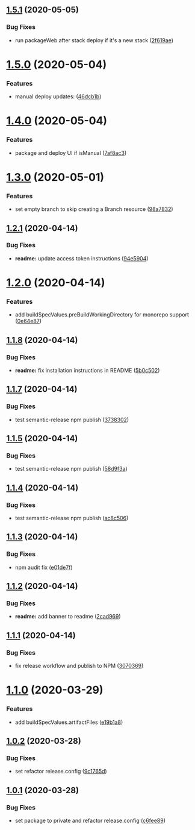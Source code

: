 ## [1.5.1](https://github.com/wizeline/serverless-amplify-plugin/compare/v1.5.0...v1.5.1) (2020-05-05)


### Bug Fixes

* run packageWeb after stack deploy if it's a new stack ([2f619ae](https://github.com/wizeline/serverless-amplify-plugin/commit/2f619ae6f9562717ebe44f82db23bc1151207411))

# [1.5.0](https://github.com/wizeline/serverless-amplify-plugin/compare/v1.4.0...v1.5.0) (2020-05-04)


### Features

* manual deploy updates: ([46dcb1b](https://github.com/wizeline/serverless-amplify-plugin/commit/46dcb1b333264c47c049799fa4f84d78fab78e2f))

# [1.4.0](https://github.com/wizeline/serverless-amplify-plugin/compare/v1.3.0...v1.4.0) (2020-05-04)


### Features

* package and deploy UI if isManual ([7af8ac3](https://github.com/wizeline/serverless-amplify-plugin/commit/7af8ac3b779af4d075900708be1a35a7b41b9594))

# [1.3.0](https://github.com/wizeline/serverless-amplify-plugin/compare/v1.2.1...v1.3.0) (2020-05-01)


### Features

* set empty branch to skip creating a Branch resource ([98a7832](https://github.com/wizeline/serverless-amplify-plugin/commit/98a7832e8512ef13fe05b18e07d4e9a7f103fe90))

## [1.2.1](https://github.com/wizeline/serverless-amplify-plugin/compare/v1.2.0...v1.2.1) (2020-04-14)


### Bug Fixes

* **readme:** update access token instructions ([94e5904](https://github.com/wizeline/serverless-amplify-plugin/commit/94e5904432f31d7876459034fd20651f5ab875f0))

# [1.2.0](https://github.com/wizeline/serverless-amplify-plugin/compare/v1.1.8...v1.2.0) (2020-04-14)


### Features

* add buildSpecValues.preBuildWorkingDirectory for monorepo support ([0e64e87](https://github.com/wizeline/serverless-amplify-plugin/commit/0e64e87cc9264ea5f27487eeed44c55305a3a1cd))

## [1.1.8](https://github.com/wizeline/serverless-amplify-plugin/compare/v1.1.7...v1.1.8) (2020-04-14)


### Bug Fixes

* **readme:** fix installation instructions in README ([5b0c502](https://github.com/wizeline/serverless-amplify-plugin/commit/5b0c502dc595cc1f9dc964078509cc4ef40b11eb))

## [1.1.7](https://github.com/wizeline/serverless-amplify-plugin/compare/v1.1.6...v1.1.7) (2020-04-14)


### Bug Fixes

* test semantic-release npm publish ([3738302](https://github.com/wizeline/serverless-amplify-plugin/commit/3738302764634ed6ad0889a28ecf624ecdea552d))

## [1.1.5](https://github.com/wizeline/serverless-amplify-plugin/compare/v1.1.4...v1.1.5) (2020-04-14)


### Bug Fixes

* test semantic-release npm publish ([58d9f3a](https://github.com/wizeline/serverless-amplify-plugin/commit/58d9f3a45d7af816411c81dc43b2f9ff13019833))

## [1.1.4](https://github.com/wizeline/serverless-amplify-plugin/compare/v1.1.3...v1.1.4) (2020-04-14)


### Bug Fixes

* test semantic-release npm publish ([ac8c506](https://github.com/wizeline/serverless-amplify-plugin/commit/ac8c50621b64991be61b02b196091f6048e6f1ae))

## [1.1.3](https://github.com/wizeline/serverless-amplify-plugin/compare/v1.1.2...v1.1.3) (2020-04-14)


### Bug Fixes

* npm audit fix ([e01de7f](https://github.com/wizeline/serverless-amplify-plugin/commit/e01de7fd764331449e99675ddf47b005d7a79a49))

## [1.1.2](https://github.com/wizeline/serverless-amplify-plugin/compare/v1.1.1...v1.1.2) (2020-04-14)


### Bug Fixes

* **readme:** add banner to readme ([2cad969](https://github.com/wizeline/serverless-amplify-plugin/commit/2cad969b79547b8baf1b43d721ab68c28add68c6))

## [1.1.1](https://github.com/wizeline/serverless-amplify-plugin/compare/v1.1.0...v1.1.1) (2020-04-14)


### Bug Fixes

* fix release workflow and publish to NPM ([3070369](https://github.com/wizeline/serverless-amplify-plugin/commit/30703698829a99d774e978023970d8e9db72a5bd))

# [1.1.0](https://github.com/wizeline/serverless-amplify-plugin/compare/v1.0.2...v1.1.0) (2020-03-29)


### Features

* add buildSpecValues.artifactFiles ([e19b1a8](https://github.com/wizeline/serverless-amplify-plugin/commit/e19b1a8125fa96a9807dfac735e1c3e9dcc062bb))

## [1.0.2](https://github.com/wizeline/serverless-amplify-plugin/compare/v1.0.1...v1.0.2) (2020-03-28)


### Bug Fixes

* set refactor release.config ([9c1765d](https://github.com/wizeline/serverless-amplify-plugin/commit/9c1765d521bccabae1a611ed6406c112dfc79658))

## [1.0.1](https://github.com/wizeline/serverless-amplify-plugin/compare/v1.0.0...v1.0.1) (2020-03-28)


### Bug Fixes

* set package to private and refactor release.config ([c6fee89](https://github.com/wizeline/serverless-amplify-plugin/commit/c6fee892ed567887cb0100f90ea2f99f13a3583c))
